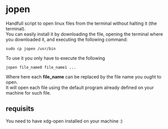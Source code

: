 # jopen
Handfull script to open linux files from the terminal without halting it (the terminal).<br>
You can easily install it by downloading the file, opening the terminal where you downloaded it, and executing the following command:
```
sudo cp jopen /usr/bin
```
To use it you only have to execute the following
```
jopen file_name0 file_name1 ...
```
Where here each <strong>file_name</strong> can be replaced by the file name you ought to open.<br>
It will open each file using the default program already defined on your machine for such file.

## requisits
You need to have xdg-open installed on your machine :)

